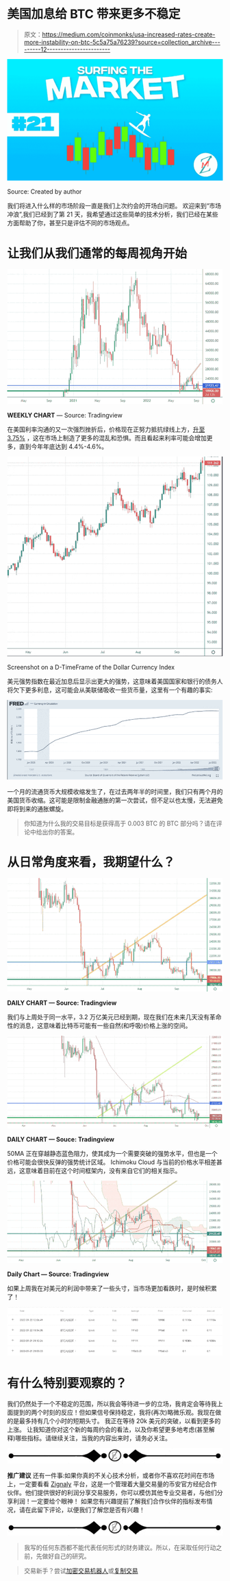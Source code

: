 # 美国加息给 BTC 带来更多不稳定

> 原文：<https://medium.com/coinmonks/usa-increased-rates-create-more-instability-on-btc-5c5a75a76239?source=collection_archive---------12----------------------->

![](img/8622783b0e818f603db42d29fb385829.png)

Source: Created by author

我们将进入什么样的市场阶段一直是我们上次约会的开场白问题。
欢迎来到“市场冲浪”,我们已经到了第 21 天，我希望通过这些简单的技术分析，我们已经在某些方面帮助了你，甚至只是评估不同的市场观点。

# 让我们从我们通常的每周视角开始

![](img/380d97540a3ee5e2602777d88942872b.png)

**WEEKLY CHART** — Source: Tradingview

在美国利率沟通的又一次强烈挫折后，价格现在正努力抵抗绿线上方，[升至 3.75%](https://www.reuters.com/markets/europe/central-banks-unleash-350-basis-points-more-rate-hikes-inflation-fight-2022-09-22/) ，这在市场上制造了更多的混乱和恐惧。而且看起来利率可能会增加更多，直到今年年底达到 4.4%-4.6%。

![](img/bf01b158a75e242321b19d6f08bab4ab.png)

Screenshot on a D-TimeFrame of the Dollar Currency Index

美元强势指数在最近加息后显示出更大的强势，这意味着美国国家和银行的债务人将欠下更多利息，这可能会从美联储吸收一些货币量，这里有一个有趣的事实:

![](img/d0367a076f28fc2b0c842ca4ed180600.png)

一个月的流通货币大规模收缩发生了，在过去两年半的时间里，我们只有两个月的美国货币收缩。这可能是限制金融通胀的第一次尝试，但不足以也太慢，无法避免即将到来的通胀螺旋。

> 你知道为什么我的交易目标是获得高于 0.003 BTC 的 BTC 部分吗？请在评论中给出你的答案。

# 从日常角度来看，我期望什么？

![](img/0545d95e00f092824a27c3f388d9a7d5.png)

**DAILY CHART — Source: Tradingview**

我们与上周处于同一水平，3.2 万亿美元已经到期，现在我们在未来几天没有革命性的消息，这意味着比特币可能有一些自然(和呼吸)价格上涨的空间。

![](img/24bd3b6e316b4a862f78fe72effd51f7.png)

**DAILY CHART — Souce: Tradingview**

50MA 正在穿越静态蓝色阻力，使其成为一个需要突破的强势水平，但也是一个价格可能会很快反弹的强势统计区域。
Ichimoku Cloud 与当前的价格水平相差甚远，这意味着目前在这个时间框架内，没有来自它们的相关指示。

![](img/0f8394a85c2bd8536b4ad105e03eaf4e.png)

**Daily Chart — Source: Tradingview**

如果上周我在对美元的利润中带来了一些头寸，当市场更加看跌时，是时候积累了！

![](img/867ab1c4161ae58d34eb0a47b2942162.png)

# 有什么特别要观察的？

我们仍然处于一个不稳定的范围，所以我会等待进一步的立场，我肯定会等待我上面提到的两个时刻的反应！但如果信号保持稳定，我将(再次)略微乐观。我现在做的是最多持有几个小时的短期头寸。
我正在等待 20k 美元的突破，以看到更多的上涨。
让我知道你对这个新的每周约会的看法，以及你希望更多地考虑(甚至解释)哪些指标。请继续关注，当我的内容出来时，请务必关注。

![](img/2931fc6458dbda66192428929f8a301f.png)

**推广建议**
还有一件事:如果你真的不关心技术分析，或者你不喜欢花时间在市场上，一定要看看 [Zignaly](https://zignaly.com/app/signup/?invite=mikezillo) 平台，这是一个管理着大量交易量的币安官方经纪合作伙伴。他们提供很好的利润分享交易服务，你可以模仿其他专业交易者，与他们分享利润！一定要给个眼神！
如果您有兴趣提前了解我们合作伙伴的指标发布情况，请在此留下评论，以便我们了解您是否有兴趣！

![](img/2931fc6458dbda66192428929f8a301f.png)

> 我写的任何东西都不能代表任何形式的财务建议。所以，在采取任何行动之前，先做好自己的研究。

> 交易新手？尝试[加密交易机器人](/coinmonks/crypto-trading-bot-c2ffce8acb2a)或[复制交易](/coinmonks/top-10-crypto-copy-trading-platforms-for-beginners-d0c37c7d698c)